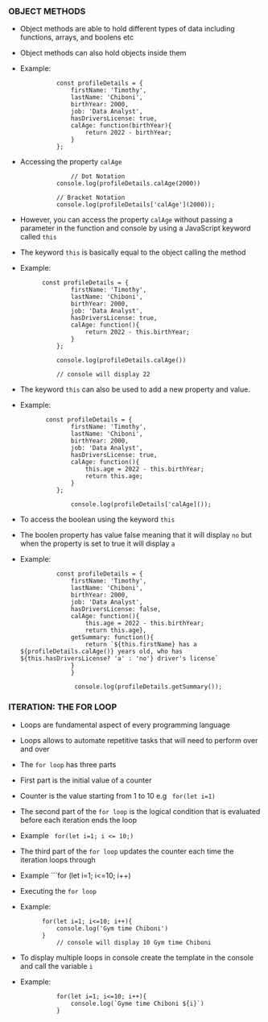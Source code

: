 ### OBJECT METHODS

- Object methods are able to hold different types of data including functions, arrays, and boolens etc
- Object methods can also hold objects inside them 
- Example: 

                const profileDetails = {
                    firstName: 'Timothy',
                    lastName: 'Chiboni',
                    birthYear: 2000,
                    job: 'Data Analyst',
                    hasDriversLicense: true,
                    calAge: function(birthYear){
                        return 2022 - birthYear;
                    }
                };
- Accessing the property ```calAge```

                    // Dot Notation
                console.log(profileDetails.calAge(2000)) 

                // Bracket Notation
                console.log(profileDetails['calAge'](2000));

- However, you can access the property ```calAge``` without passing a parameter in the function and console by using a JavaScript keyword called ```this```
- The keyword ```this```  is basically equal to the object calling the method
- Example:

            const profileDetails = {
                    firstName: 'Timothy',
                    lastName: 'Chiboni',
                    birthYear: 2000,
                    job: 'Data Analyst',
                    hasDriversLicense: true,
                    calAge: function(){
                        return 2022 - this.birthYear;
                    }
                };

                console.log(profileDetails.calAge())

                // console will display 22

- The keyword ```this``` can also be used to add a new property and value.
- Example:

             const profileDetails = {
                    firstName: 'Timothy',
                    lastName: 'Chiboni',
                    birthYear: 2000,
                    job: 'Data Analyst',
                    hasDriversLicense: true,
                    calAge: function(){
                        this.age = 2022 - this.birthYear;
                        return this.age;
                    }
                };

                    console.log(profileDetails['calAge]());

- To access the boolean using the keyword ```this```
- The boolen property has value false meaning that it will display ```no``` but when the property is set to true it will display ```a```
- Example:

                const profileDetails = {
                    firstName: 'Timothy',
                    lastName: 'Chiboni',
                    birthYear: 2000,
                    job: 'Data Analyst',
                    hasDriversLicense: false,
                    calAge: function(){
                        this.age = 2022 - this.birthYear;
                        return this.age},
                    getSummary: function(){
                        return `${this.firstName} has a ${profileDetails.calAge()} years old, who has ${this.hasDriversLicense? 'a' : 'no'} driver's license`
                    }
                    }

                     console.log(profileDetails.getSummary());

### ITERATION: THE FOR LOOP
- Loops are fundamental aspect of every programming language
- Loops allows to automate repetitive tasks that will need to perform over and over
- The ```for loop``` has three parts
- First part is the initial value of a counter
- Counter is the value starting from 1 to 10 e.g ``` for(let i=1)```
- The second part of the ```for loop``` is the logical condition that is evaluated before each iteration ends the loop
- Example ``` for(let i=1; i <= 10;)```
- The third part of the ```for loop``` updates the counter each time the iteration loops through
- Example ```for (let i=1; i<=10; i++)
- Executing the ```for loop```
- Example:

            for(let i=1; i<=10; i++){
                console.log('Gym time Chiboni')
            }
                // console will display 10 Gym time Chiboni

- To display multiple loops in console create the template in the console and call the variable ```i```
- Example: 

                for(let i=1; i<=10; i++){
                    console.log(`Gyme time Chiboni ${i}`)
                }
                   
